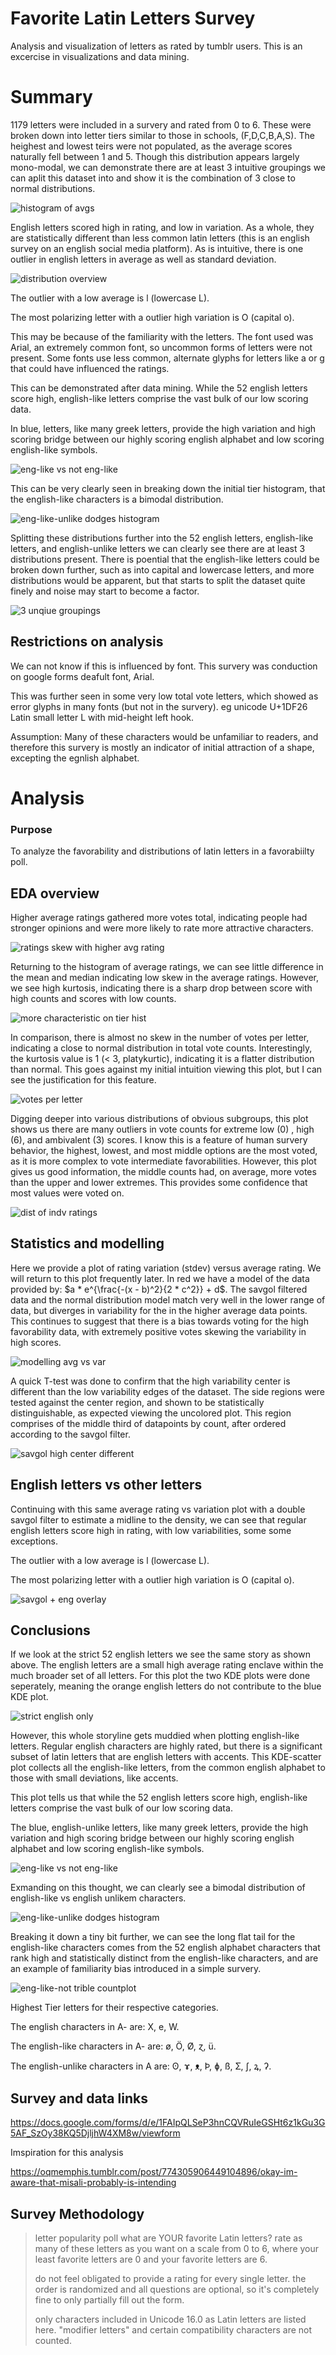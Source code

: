 # Favorite Latin Letters Survey
Analysis and visualization of letters as rated by tumblr users. This is an excercise in visualizations and data mining.

# Summary

1179 letters were included in a survery and rated from 0 to 6. These were broken down into letter tiers similar to those in schools, (F,D,C,B,A,S). The heighest and lowest teirs were not populated, as the average scores naturally fell between 1 and 5. Though this distribution appears largely mono-modal, we can demonstrate there are at least 3 intuitive groupings we can aplit this dataset into and show it is the combination of 3 close to normal distributions.

![histogram of avgs](images/tier_dist_freq_plot.png)

English letters scored high in rating, and low in variation. As a whole, they are statistically different than less common latin letters (this is an english survey on an english social media platform). As is intuitive, there is one outlier in english letters in average as well as standard deviation.

![distribution overview](images/avg_stdev_scatter_alphabetic_xyswap.png)

The outlier with a low average is l (lowercase L). 

The most polarizing letter with a outlier high variation is O (capital o).

This may be because of the familiarity with the letters. The font used was Arial, an extremely common font, so uncommon forms of letters were not present. Some fonts use less common, alternate glyphs for letters like a or g that could have influenced the ratings.

This can be demonstrated after data mining. While the 52 english letters score high, english-like letters comprise the vast bulk of our low scoring data. 

In blue, letters, like many greek letters, provide the high variation and high scoring bridge between our highly scoring english alphabet and low scoring english-like symbols.

![eng-like vs not eng-like](images/avg_stdev_kde_eng-like.png)

This can be very clearly seen in breaking down the initial tier histogram, that the english-like characters is a bimodal distribution.

![eng-like-unlike dodges histogram](images/dodged_bimodal_bar_chart_tiers_by_type.png)

Splitting these distributions further into the 52 english letters, english-like letters, and english-unlike letters we can clearly see there are at least 3 distributions present. There is poential that the english-like letters could be broken down further, such as into capital and lowercase letters, and more distributions would be apparent, but that starts to split the dataset quite finely and noise may start to become a factor.

![3 unqiue groupings](images/dodged_bar_chart_tiers_by_type.png)

## Restrictions on analysis

We can not know if this is influenced by font. This survery was conduction on google forms deafult font, Arial.

This was further seen in some very low total vote letters, which showed as error glyphs in many fonts (but not in the survery). eg unicode U+1DF26 Latin small letter L with mid-height left hook.

Assumption: Many of these characters would be unfamiliar to readers, and therefore this survery is mostly an indicator of initial attraction of a shape, excepting the egnlish alphabet.


# Analysis
### Purpose
To analyze the favorability and distributions of latin letters in a favorabiilty poll.

## EDA overview

Higher average ratings gathered more votes total, indicating people had stronger opinions and were more likely to rate more attractive characters.

![ratings skew with higher avg rating](images/rating_count_vs_avg_ratings_box.png)

Returning to the histogram of average ratings, we can see little difference in the mean and median indicating low skew in the average ratings. However, we see high kurtosis, indicating there is a sharp drop between score with high counts and scores with low counts.

![more characteristic on tier hist](images/rating_dist_histogram.png) 

In comparison, there is almost no skew in the number of votes per letter, indicating a close to normal distribution in total vote counts. Interestingly, the kurtosis value is 1 (< 3, platykurtic), indicating it is a flatter distribution than normal. This goes against my initial intuition viewing this plot, but I can see the justification for this feature.

![votes per letter](images/votes_per_letter_hist.png)

Digging deeper into various distributions of obvious subgroups, this plot shows us there are many outliers in vote counts for extreme low (0) , high (6), and ambivalent (3) scores. I know this is a feature of human survery behavior, the highest, lowest, and most middle options are the most voted, as it is more complex to vote intermediate favorabilities. However, this plot gives us good information, the middle counts had, on average, more votes than the upper and lower extremes. This provides some confidence that most values were voted on.

![dist of indv ratings](images/ratings_distributions_box.png)

## Statistics and modelling

Here we provide a plot of rating variation (stdev) versus average rating. We will return to this plot frequently later. In red we have a model of the data provided by:  $a * e^{\frac{-(x - b)^2}{2 * c^2}} + d$. The savgol filtered data and the normal distribution model match very well in the lower range of data, but diverges in variability for the in the higher average data points. This continues to suggest that there is a bias towards voting for the high favorability data, with extremely positive votes skewing the variability in high scores.

![modelling avg vs var](images/avg_stdev_scatter.png)

A quick T-test was done to confirm that the high variability center is different than the low variability edges of the dataset. The side regions were tested against the center region, and shown to be statistically distinguishable, as expected viewing the uncolored plot. This region comprises of the middle third of datapoints by count, after ordered according to the savgol filter.

![savgol high center different](images/savgol_high.png)


## English letters vs other letters

Continuing with this same average rating vs variation plot with a double savgol filter to estimate a midline to the density, we can see that regular english letters score high in rating, with low variabilities, some some exceptions.

The outlier with a low average is l (lowercase L). 

The most polarizing letter with a outlier high variation is O (capital o).

![savgol + eng overlay](images/avg_stdev_scatter_alphabetic.png)

## Conclusions

If we look at the strict 52 english letters we see the same story as shown above. The english letters are a small high average rating enclave within the much broader set of all letters. For this plot the two KDE plots were done seperately, meaning the orange english letters do not contribute to the blue KDE plot.

![strict english only](images/avg_stdev_kde_eng.png)

However, this whole storyline gets muddied when plotting english-like letters. Regular english characters are highly rated, but there is a significant subset of latin letters that are english letters with accents. This KDE-scatter plot collects all the english-like letters, from the common english alphabet to those with small deviations, like accents.

This plot tells us that while the 52 english letters score high, english-like letters comprise the vast bulk of our low scoring data. 

The blue, english-unlike letters, like many greek letters, provide the high variation and high scoring bridge between our highly scoring english alphabet and low scoring english-like symbols.

![eng-like vs not eng-like](images/avg_stdev_kde_eng-like.png)

Exmanding on this thought, we can clearly see a bimodal distribution of english-like vs english unlikem characters.

![eng-like-unlike dodges histogram](images/dodged_bimodal_bar_chart_tiers_by_type.png)

Breaking it down a tiny bit further, we can see the long flat tail for the english-like characters comes from the 52 english alphabet characters that rank high and statistically distinct from the english-like characters, and are an example of familiarity bias introduced in a simple survery.

![eng-like-not trible countplot](images/dodged_bar_chart_tiers_by_type.png)

Highest Tier letters for their respective categories.

The english characters in A- are: X, e, W.

The english-like characters in A- are:  ø,  Ö,  Ø,  ɀ,  ü.

The english-unlike characters in A are: ʘ, ɤ, ᴥ, Þ, ɸ, ß, Ʃ, ʃ, ꝝ, ʔ.

## Survey and data links

https://docs.google.com/forms/d/e/1FAIpQLSeP3hnCQVRuIeGSHt6z1kGu3G5AF_SzOy38KQ5DjljhW4XM8w/viewform

Imspiration for this analysis

https://oqmemphis.tumblr.com/post/774305906449104896/okay-im-aware-that-misali-probably-is-intending

## Survey Methodology
>letter popularity poll
what are YOUR favorite Latin letters? rate as many of these letters as you want on a scale from 0 to 6, where your least favorite letters are 0 and your favorite letters are 6.
>
>  do not feel obligated to provide a rating for every single letter. the order is randomized and all questions are optional, so it's completely fine to only partially fill out the form.
>
>  only characters included in Unicode 16.0 as Latin letters are listed here. "modifier letters" and certain compatibility characters are not counted.
